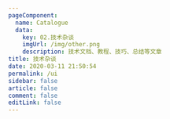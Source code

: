```yaml
---
pageComponent: 
  name: Catalogue
  data: 
    key: 02.技术杂谈
    imgUrl: /img/other.png
    description: 技术文档、教程、技巧、总结等文章
title: 技术杂谈
date: 2020-03-11 21:50:54
permalink: /ui
sidebar: false
article: false
comment: false
editLink: false
---
```

